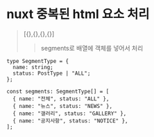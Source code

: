 # nuxt 중복된 html 요소 처리

> [{},{},{},{}]
>
> > segments로 배열에 객체를 넣어서 처리

```
type SegmentType = {
  name: string;
  status: PostType | "ALL";
};

const segments: SegmentType[] = [
  { name: "전체", status: "ALL" },
  { name: "뉴스", status: "NEWS" },
  { name: "갤러리", status: "GALLERY" },
  { name: "공지사항", status: "NOTICE" },
];
```
